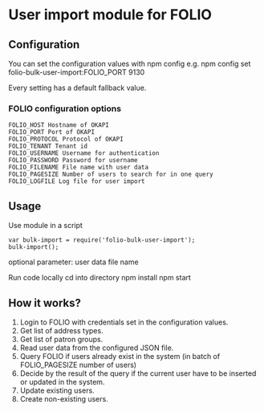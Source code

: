 # User import module for FOLIO

## Configuration

You can set the configuration values with npm config 
e.g. npm config set folio-bulk-user-import:FOLIO_PORT 9130

Every setting has a default fallback value.

### FOLIO configuration options
    FOLIO_HOST Hostname of OKAPI
    FOLIO_PORT Port of OKAPI
    FOLIO_PROTOCOL Protocol of OKAPI
    FOLIO_TENANT Tenant id
    FOLIO_USERNAME Username for authentication
    FOLIO_PASSWORD Password for username
    FOLIO_FILENAME File name with user data
    FOLIO_PAGESIZE Number of users to search for in one query
    FOLIO_LOGFILE Log file for user import

## Usage

Use module in a script

    var bulk-import = require('folio-bulk-user-import');
    bulk-import();

optional parameter: user data file name

Run code locally
    cd into directory
    npm install
    npm start

## How it works?

1. Login to FOLIO with credentials set in the configuration values.
2. Get list of address types.
3. Get list of patron groups.
4. Read user data from the configured JSON file.
5. Query FOLIO if users already exist in the system (in batch of FOLIO_PAGESIZE number of users)
6. Decide by the result of the query if the current user have to be inserted or updated in the system.
7. Update existing users.
8. Create non-existing users.